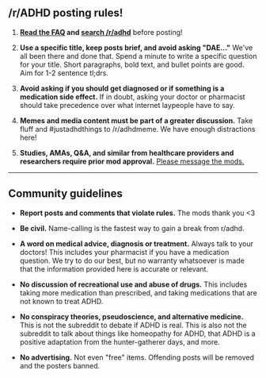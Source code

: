 ﻿## /r/ADHD posting rules!

1. **[Read the FAQ](/r/ADHD/wiki) and [search /r/adhd](/r/ADHD/search?q=adhd+keywords&restrict_sr=on)** before posting!

2. **Use a specific title, keep posts brief, and avoid asking "DAE..."** We've all been there and done that. Spend a minute to write a specific question for your title. Short paragraphs, bold text, and bullet points are good. Aim for 1-2 sentence tl;drs.

3. **Avoid asking if you should get diagnosed or if something is a medication side effect.** If in doubt, asking your doctor or pharmacist should take precedence over what internet laypeople have to say.

4. **Memes and media content must be part of a greater discussion.** Take fluff and #justadhdthings to /r/adhdmeme. We have enough distractions here!
    
5. **Studies, AMAs, Q&A, and similar from healthcare providers and researchers require prior mod approval.** [Please message the mods.](https://www.reddit.com/message/compose?to=%2Fr%2FADHD)

***

## Community guidelines

* **Report posts and comments that violate rules.** The mods thank you <3

* **Be civil.** Name-calling is the fastest way to gain a break from r/adhd.

* **A word on medical advice, diagnosis or treatment.** Always talk to your doctors! This includes your pharmacist if you have a medication question. We try to do our best, but no warranty whatsoever is made that the information provided here is accurate or relevant.

* **No discussion of recreational use and abuse of drugs.** This includes taking more medication than prescribed, and taking medications that are not known to treat ADHD.

* **No conspiracy theories, pseudoscience, and alternative medicine.** This is not the subreddit to debate if ADHD is real. This is also not the subreddit to talk about things like homeopathy for ADHD, that ADHD is a positive adaptation from the hunter-gatherer days, and more.

* **No advertising.** Not even "free" items. Offending posts will be removed and the posters banned.